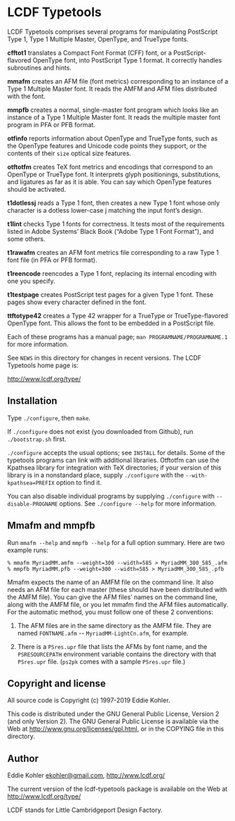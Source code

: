 LCDF Typetools
==============

LCDF Typetools comprises several programs for manipulating PostScript
Type 1, Type 1 Multiple Master, OpenType, and TrueType fonts.

**cfftot1** translates a Compact Font Format (CFF) font, or a
PostScript-flavored OpenType font, into PostScript Type 1 format. It
correctly handles subroutines and hints.

**mmafm** creates an AFM file (font metrics) corresponding to an instance of
a Type 1 Multiple Master font. It reads the AMFM and AFM files distributed
with the font.

**mmpfb** creates a normal, single-master font program which looks like an
instance of a Type 1 Multiple Master font. It reads the multiple master font
program in PFA or PFB format.

**otfinfo** reports information about OpenType and TrueType fonts, such as
the OpenType features and Unicode code points they support, or the contents
of their `size` optical size features.

**otftotfm** creates TeX font metrics and encodings that correspond to an
OpenType or TrueType font. It interprets glyph positionings, substitutions,
and ligatures as far as it is able. You can say which OpenType features
should be activated.

**t1dotlessj** reads a Type 1 font, then creates a new Type 1 font whose
only character is a dotless lower-case j matching the input font’s design.

**t1lint** checks Type 1 fonts for correctness. It tests most of the
requirements listed in Adobe Systems’ Black Book (“Adobe Type 1 Font
Format”), and some others.

**t1rawafm** creates an AFM font metrics file corresponding to a raw Type 1
font file (in PFA or PFB format).

**t1reencode** reencodes a Type 1 font, replacing its internal encoding with
one you specify.

**t1testpage** creates PostScript test pages for a given Type 1 font. These
pages show every character defined in the font.

**ttftotype42** creates a Type 42 wrapper for a TrueType or
TrueType-flavored OpenType font. This allows the font to be embedded in a
PostScript file.

Each of these programs has a manual page; `man PROGRAMNAME/PROGRAMNAME.1`
for more information.

See `NEWS` in this directory for changes in recent versions. The LCDF
Typetools home page is:

http://www.lcdf.org/type/


Installation
------------

Type `./configure`, then `make`.

If `./configure` does not exist (you downloaded from Github), run
`./bootstrap.sh` first.

`./configure` accepts the usual options; see `INSTALL` for details.
Some of the typetools programs can link with additional libraries. Otftotfm
can use the Kpathsea library for integration with TeX directories; if your
version of this library is in a nonstandard place, supply `./configure` with
the `--with-kpathsea=PREFIX` option to find it.

You can also disable individual programs by supplying `./configure` with
`--disable-PROGNAME` options.  See `./configure --help` for more
information.


Mmafm and mmpfb
---------------

Run `mmafm --help` and `mmpfb --help` for a full option summary. Here are
two example runs:

    % mmafm MyriadMM.amfm --weight=300 --width=585 > MyriadMM_300_585_.afm
    % mmpfb MyriadMM.pfb --weight=300 --width=585 > MyriadMM_300_585_.pfb

Mmafm expects the name of an AMFM file on the command line. It also needs
an AFM file for each master (these should have been distributed with the
AMFM file). You can give the AFM files’ names on the command line, along
with the AMFM file, or you let mmafm find the AFM files automatically. For
the automatic method, you must follow one of these 2 conventions:

1. The AFM files are in the same directory as the AMFM file. They are
named `FONTNAME.afm` -- `MyriadMM-LightCn.afm`, for example.

2. There is a `PSres.upr` file that lists the AFMs by font name, and the
`PSRESOURCEPATH` environment variable contains the directory with that
`PSres.upr` file. (`ps2pk` comes with a sample `PSres.upr` file.)


Copyright and license
---------------------

All source code is Copyright (c) 1997-2019 Eddie Kohler.

This code is distributed under the GNU General Public License, Version 2
(and only Version 2). The GNU General Public License is available via the
Web at <http://www.gnu.org/licenses/gpl.html>, or in the COPYING file in
this directory.


Author
------

Eddie Kohler <ekohler@gmail.com>, http://www.lcdf.org/

The current version of the lcdf-typetools package is available on the Web at
http://www.lcdf.org/type/

LCDF stands for Little Cambridgeport Design Factory.
